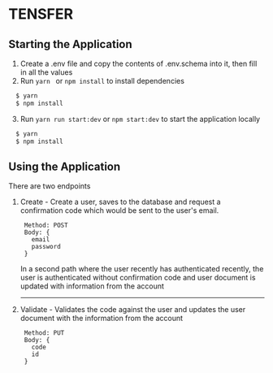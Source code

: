 # TENSFER

## Starting the Application

1. Create a .env file and copy the contents of .env.schema into it, then fill in all the values
2. Run `yarn ` or `npm install` to install dependencies

```javascript
  $ yarn
  $ npm install
```

3. Run `yarn run start:dev` or `npm start:dev` to start the application locally

```javascript
  $ yarn
  $ npm install
```

## Using the Application

There are two endpoints

1. Create - Create a user, saves to the database and request a confirmation code which would be sent to the user's email.
   ```shell
    Method: POST
    Body: {
      email
      password
    }
   ```
   In a second path where the user recently has authenticated recently, the user is authenticated without confirmation code and user document is updated with information from the account
   <hr/>
2. Validate - Validates the code against the user and updates the user document with the information from the account
   ```shell
    Method: PUT
    Body: {
      code
      id
    }
   ```
